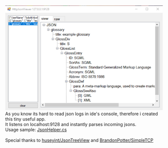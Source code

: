 ![alt text](https://raw.githubusercontent.com/n0ise9914/RemoteJsonViewer/master/screenshot/img.png)<br>
As you know its hard to read json logs in ide's console, therefore i created this tiny useful app.<br>
It listens on localhost:9128 and instantly parses incoming jsons.<br>
Usage sample: [JsonHelper.cs](https://github.com/n0ise9914/RemoteJsonViewer/blob/master/RemoteJsonViewer/JsonHelper.cs)<br><br>
Special thanks to [huseyint/JsonTreeView](https://github.com/huseyint/JsonTreeView) and [BrandonPotter/SimpleTCP](https://github.com/BrandonPotter/SimpleTCP)
